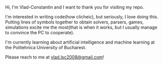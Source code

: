 Hi, I'm Vlad-Constantin and I want to thank you for visiting my repo. 

I'm interested in writing code(how clicheic), but seriously, I love doing this. Putting lines of symbols together to obtain solvers, 
parsers, games, simulations excite me the most(that is when it works, but I usually manage to convince the PC to cooperate).

I'm currently learning about artificial intelligence and machine learning at the Politehnica University of Bucharest.

Please reach to me at vlad.lsc2008@gmail.com!

